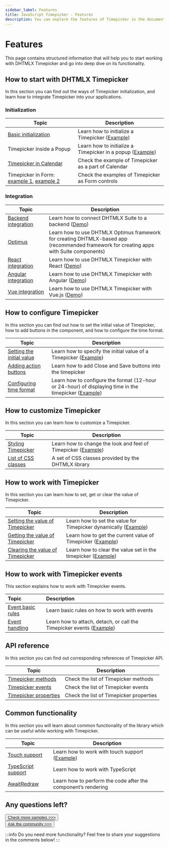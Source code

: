 ```yaml
---
sidebar_label: Features
title: JavaScript Timepicker - Features 
description: You can explore the features of Timepicker in the documentation of the DHTMLX JavaScript UI library. Browse developer guides and API reference, try out code examples and live demos, and download a free 30-day evaluation version of DHTMLX Suite 7.
---
```


# Features

This page contains structured information that will help you to start working with DHTMLX Timepicker and go into deep dive on its functionality.

## How to start with DHTMLX Timepicker

In this section you can find out the ways of Timepicker initialization, and learn how to integrate Timepicker into your applications.

### Initialization

| Topic                                                                                                                  | Description                                                                                      |
| ---------------------------------------------------------------------------------------------------------------------- | ------------------------------------------------------------------------------------------------ |
| [Basic initialization](../initialization/)                                                                             | Learn how to initialize a Timepicker ([Example](https://snippet.dhtmlx.com/3d5u4cxx))            |
| Timepicker inside a Popup                                                                                                | Learn how to initialize a Timepicker in a popup ([Example](https://snippet.dhtmlx.com/7x6hlbqx)) |
| [Timepicker in Calendar](https://snippet.dhtmlx.com/jkbfb202)                                                          | Check the example of Timepicker as a part of Calendar                                            |
| Timepicker in Form: [example 1](https://snippet.dhtmlx.com/4k3o8p7b), [example 2](https://snippet.dhtmlx.com/ikyyekxq) | Check the examples of Timepicker as Form controls                                                |


### Integration

| Topic                                                   | Description                                                                                                                                  |
| ------------------------------------------------------- | -------------------------------------------------------------------------------------------------------------------------------------------- |
| [Backend integration](integration/suite_and_backend.md) | Learn how to connect DHTMLX Suite to a backend  ([Demo](https://github.com/DHTMLX/nodejs-suite-demo))                                        |
| [Optimus](optimus_guides.md)                            | Learn how to use DHTMLX Optimus framework for creating  DHTMLX-based app <br>(recommended framework for creating apps with Suite components) |
| [React integration](integration/suite_and_react.md)     | Learn how to use DHTMLX Timepicker with React ([Demo](https://github.com/DHTMLX/react-widgets))                                              |
| [Angular integration](integration/suite_and_angular.md) | Learn how to use DHTMLX Timepicker with Angular ([Demo](https://github.com/DHTMLX/angular-suite-demo))                                       |
| [Vue integration](integration/suite_and_vue.md)         | Learn how to use DHTMLX Timepicker with Vue.js ([Demo](https://github.com/DHTMLX/vue-suite-demo))                                            |

## How to configure Timepicker

In this section you can find out how to set the initial value of Timepicker, how to add buttons in the component, and how to configure the time format.

| Topic                                                        | Description                                                                                                                                  |
| ------------------------------------------------------------ | -------------------------------------------------------------------------------------------------------------------------------------------- |
| [Setting the initial value](../configuration/#initial-value) | Learn how to specify the initial value of a Timepicker ([Example](https://snippet.dhtmlx.com/3d5u4cxx))                                      |
| [Adding action buttons](../configuration/#actions-buttons)   | Learn how to add Close and Save buttons into the timepicker                                                                                  |
| [Configuring time format](../configuration/#time-format)     | Learn how to configure the format (12-hour or 24-hour) of displaying time in the timepicker ([Example](https://snippet.dhtmlx.com/u9ge1a4z)) |


## How to customize Timepicker

In this section you can learn how to customize a Timepicker.

| Topic                                   | Description                                                                                          |
| --------------------------------------- | ---------------------------------------------------------------------------------------------------- |
| [Styling Timepicker](../customization/) | Learn how to change the look and feel of Timepicker ([Example](https://snippet.dhtmlx.com/n4xfu4e9)) |
| [List of CSS classes](../../helpers/base_elements/) | A set of CSS classes provided by the DHTMLX library                                               |


## How to work with Timepicker

In this section you can learn how to set, get or clear the value of Timepicker.

| Topic                                                               | Description                                                                                             |
| ------------------------------------------------------------------- | ------------------------------------------------------------------------------------------------------- |
| [Setting the value of Timepicker](../usage/#setting-value)          | Learn how to set the value for Timepicker dynamically  ([Example](https://snippet.dhtmlx.com/6r8lkhbg)) |
| [Getting the value of Timepicker](../usage/#getting-value)          | Learn how to get the current value of Timepicker ([Example](https://snippet.dhtmlx.com/k4atpgnd))       |
| [Clearing the value of Timepicker](../api/timepicker_clear_method/) | Learn how to clear the value set in the timepicker ([Example](https://snippet.dhtmlx.com/xiazmc27))     |

## How to work with Timepicker events

This section explains how to work with Timepicker events.

| Topic                                       | Description                                                                                            |
| :------------------------------------------ | :----------------------------------------------------------------------------------------------------- |
| [Event basic rules](guides/events_guide.md) | Learn basic rules on how to work with events                                                           |
| [Event handling](../handling_events/)        | Learn how to attach, detach, or call the Timepicker events ([Example](https://snippet.dhtmlx.com/5ccptwy7)) |

## API reference

In this section you can find out corresponding references of Timepicker API.

| Topic                                                          | Description                             |
| -------------------------------------------------------------- | --------------------------------------- |
| [Timepicker methods](../../category/timepicker-methods/)       | Check the list of Timepicker methods    |
| [Timepicker events](../../category/timepicker-events/)         | Check the list of Timepicker events     |
| [Timepicker properties](../../category/timepicker-properties/) | Check the list of Timepicker properties |

## Common functionality

In this section you will learn about common functionality of the library which can be useful while working with Timepicker.

| Topic                                                         | Description                                                                           |
| ------------------------------------------------------------- | ------------------------------------------------------------------------------------- |
| [Touch support](../../common_features/touch_support/)         | Learn how to work with touch support ([Example](https://snippet.dhtmlx.com/q3cu6x1a)) |
| [TypeScript support](../../common_features/using_typescript/) | Learn how to work with TypeScript                                                     |
| [AwaitRedraw](../../helpers/await_redraw/)                    | Learn how to perform the code after the component’s rendering                         |

## Any questions left?

<button class="support_btn"><a href="https://snippet.dhtmlx.com/all?tag=timepicker">Check more samples >>></a> </button>
<br>
<button class="support_btn"><a href="https://forum.dhtmlx.com/c/suite/suite7/">Ask the community >>></a> </button>

:::info
Do you need more functionality? Feel free to share your suggestions in the comments below!
:::